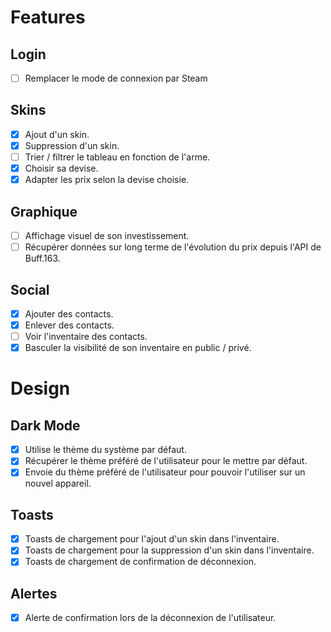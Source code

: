 # Features

## Login

* [ ] Remplacer le mode de connexion par Steam

## Skins

- [X] Ajout d'un skin.
- [X] Suppression d'un skin.
- [ ] Trier / filtrer le tableau en fonction de l'arme.
- [X] Choisir sa devise.
- [X] Adapter les prix selon la devise choisie.

## Graphique

- [ ] Affichage visuel de son investissement.
- [ ] Récupérer données sur long terme de l'évolution du prix depuis l'API de Buff.163.

## Social

- [X] Ajouter des contacts.
- [X] Enlever des contacts.
- [ ] Voir l'inventaire des contacts.
- [X] Basculer la visibilité de son inventaire en public / privé.

# Design

## Dark Mode

- [X] Utilise le thème du système par défaut.
- [X] Récupérer le thème préféré de l'utilisateur pour le mettre par défaut.
- [X] Envoie du thème préféré de l'utilisateur pour pouvoir l'utiliser sur un nouvel appareil.

## Toasts

- [X] Toasts de chargement pour l'ajout d'un skin dans l'inventaire.
- [X] Toasts de chargement pour la suppression d'un skin dans l'inventaire.
- [X] Toasts de chargement de confirmation de déconnexion.

## Alertes

- [X] Alerte de confirmation lors de la déconnexion de l'utilisateur.
